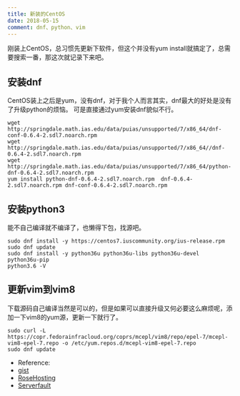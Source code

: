 ```yaml
---
title: 新装的CentOS
date: 2018-05-15
comment: dnf、python、vim
---
```


刚装上CentOS，总习惯先更新下软件，但这个并没有yum install就搞定了，总需要搜索一番，那这次就记录下来吧。

## 安装dnf
CentOS装上之后是yum，没有dnf，对于我个人而言其实，dnf最大的好处是没有了升级python的烦恼。
可是直接通过yum安装dnf貌似不行。
<pre><code>wget http://springdale.math.ias.edu/data/puias/unsupported/7/x86_64/dnf-conf-0.6.4-2.sdl7.noarch.rpm
wget http://springdale.math.ias.edu/data/puias/unsupported/7/x86_64//dnf-0.6.4-2.sdl7.noarch.rpm
wget http://springdale.math.ias.edu/data/puias/unsupported/7/x86_64/python-dnf-0.6.4-2.sdl7.noarch.rpm
yum install python-dnf-0.6.4-2.sdl7.noarch.rpm  dnf-0.6.4-2.sdl7.noarch.rpm dnf-conf-0.6.4-2.sdl7.noarch.rpm</code></pre>

## 安装python3
能不自己编译就不编译了，也懒得下包，找源吧。
<pre><code>sudo dnf install -y https://centos7.iuscommunity.org/ius-release.rpm
sudo dnf update
sudo dnf install -y python36u python36u-libs python36u-devel python36u-pip
python3.6 -V
</code></pre>

## 更新vim到vim8
下载源码自己编译当然是可以的，但是如果可以直接升级又何必要这么麻烦呢，添加一下vim8的yum源，更新一下就行了。
<pre><code>sudo curl -L https://copr.fedorainfracloud.org/coprs/mcepl/vim8/repo/epel-7/mcepl-vim8-epel-7.repo -o /etc/yum.repos.d/mcepl-vim8-epel-7.repo
sudo dnf update
</code></pre>

* Reference:
* [gist](https://gist.github.com/yevrah/21cdccc1dc65efd2a4712781815159fb)
* [RoseHosting](https://www.rosehosting.com/blog/how-to-install-python-3-6-4-on-centos-7/)
* [Serverfault](https://serverfault.com/questions/874471/centos-7-4-can-not-install-dnffrom-epel)


